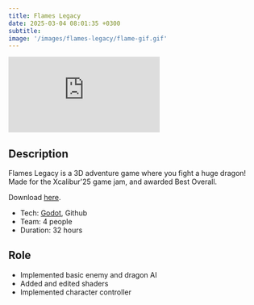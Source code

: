```yaml
---
title: Flames Legacy
date: 2025-03-04 08:01:35 +0300
subtitle: 
image: '/images/flames-legacy/flame-gif.gif'
---
```


<p><iframe src="https://www.youtube.com/embed/CGpzrqKR2Yg" loading="lazy" frameborder="0" allowfullscreen></iframe></p>

## Description

Flames Legacy is a 3D adventure game where you fight a huge dragon! Made for the Xcalibur'25 game jam, and awarded Best Overall.

Download [here](https://tdavies.itch.io/flames-legacy).

* Tech: [Godot](https://godotengine.org/), Github
* Team: 4 people
* Duration: 32 hours

## Role
* Implemented basic enemy and dragon AI
* Added and edited shaders
* Implemented character controller
